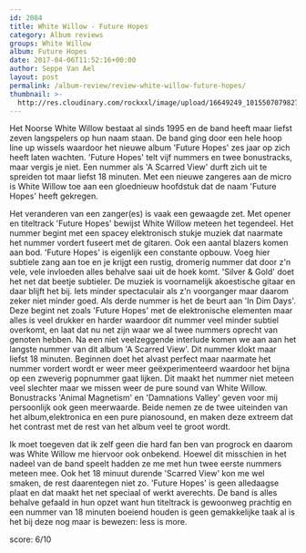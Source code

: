 ```yaml
---
id: 2084
title: White Willow - Future Hopes
category: Album reviews
groups: White Willow
album: Future Hopes
date: 2017-04-06T11:52:16+00:00
author: Seppe Van Ael
layout: post
permalink: /album-review/review-white-willow-future-hopes/
thumbnail: >-
  http://res.cloudinary.com/rockxxl/image/upload/16649249_10155070798278118_8293659672786383566_n.jpg
---
```

Het Noorse White Willow bestaat al sinds 1995 en de band heeft maar liefst zeven langspelers op hun naam staan. De band ging door een hele hoop line up wissels waardoor het nieuwe album 'Future Hopes' zes jaar op zich heeft laten wachten. 'Future Hopes' telt vijf nummers en twee bonustracks, maar vergis je niet. Een nummer als 'A Scarred View' durft zich uit te spreiden tot maar liefst 18 minuten. Met een nieuwe zangeres aan de micro is White Willow toe aan een gloednieuw hoofdstuk dat de naam 'Future Hopes' heeft gekregen.

Het veranderen van een zanger(es) is vaak een gewaagde zet. Met opener en titeltrack 'Future Hopes' bewijst White Willow meteen het tegendeel. Het nummer begint met een spacey elektronisch stukje muziek dat naarmate het nummer vordert fuseert met de gitaren. Ook een aantal blazers komen aan bod. 'Future Hopes' is eigenlijk een constante opbouw. Voeg hier subtiele zang aan toe en je krijgt een rustig, dromerig nummer dat door z'n vele, vele invloeden alles behalve saai uit de hoek komt. 'Silver & Gold' doet het net dat beetje subtieler. De muziek is voornamelijk akoestische gitaar en daar blijft het bij. Iets minder spectaculair als z'n voorganger maar daarom zeker niet minder goed. Als derde nummer is het de beurt aan 'In Dim Days'. Deze begint net zoals 'Future Hopes' met de elektronische elementen maar alles is veel drukker en harder waardoor dit nummer veel minder subtiel overkomt, en laat dat nu net zijn waar we al twee nummers oprecht van genoten hebben. Na een niet veelzeggende interlude komen we aan aan het langste nummer van dit album 'A Scarred View'. Dit nummer klokt maar liefst 18 minuten. Beginnen doet het alvast perfect maar naarmate het nummer vordert wordt er weer meer geëxperimenteerd waardoor het bijna op een zweverig popnummer gaat lijken. Dit maakt het nummer niet meteen veel slechter maar we missen weer de pure sound van White Willow. Bonustracks 'Animal Magnetism' en 'Damnations Valley' geven voor mij persoonlijk ook geen meerwaarde. Beide nemen ze de twee uiteinden van het album,elektronica en een pure pianosound, en maken deze extreem dat het contrast met de rest van het album veel te groot wordt.

Ik moet toegeven dat ik zelf geen die hard fan ben van progrock en daarom was White Willow me hiervoor ook onbekend. Hoewel dit misschien in het nadeel van de band speelt hadden ze me met hun twee eerste nummers meteen mee. Ook het 18 minuut durende 'Scarred View' kon me wel smaken, de rest daarentegen niet zo. 'Future Hopes' is geen alledaagse plaat en dat maakt het net speciaal of werkt averechts. De band is alles behalve gefaald in hun opzet want hun titeltrack is gewoonweg prachtig en een nummer van 18 minuten boeiend houden is geen gemakkelijke taak al is het bij deze nog maar is bewezen: less is more.

score: 6/10
